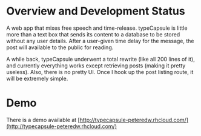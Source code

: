 Overview and Development Status
========
A web app that mixes free speech and time-release. typeCapsule is little more than a text box that sends its content to a database to be stored without any user details. After a user-given time delay for the message, the post will available to the public for reading.

A while back, typeCapsule underwent a total rewrite (like all 200 lines of it), and currently everything works except retrieving posts (making it pretty useless). Also, there is no pretty UI. Once I hook up the post listing route, it will be extremely simple.

Demo
========
There is a demo available at [http://typecapsule-peteredw.rhcloud.com/](http://typecapsule-peteredw.rhcloud.com/)

